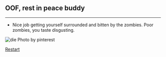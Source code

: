 ## OOF, rest in peace buddy

---

* Nice job getting yourself surrounded and bitten by the zombies.
Poor zombies, you taste disgusting.

![die](https://i.pinimg.com/originals/68/7c/cc/687ccc737d2aaa23c52d68d9e7c070ad.jpg)
Photo by pinterest

[Restart](../home.md)